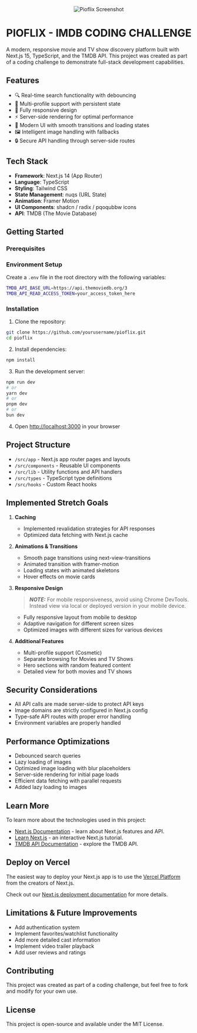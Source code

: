 <div align="center">
  <img src="https://i.imgur.com/I5K1BoL.png" alt="Pioflix Screenshot" />
</div>

# PIOFLIX - IMDB CODING CHALLENGE

A modern, responsive movie and TV show discovery platform built with Next.js 15, TypeScript, and the TMDB API. This project was created as part of a coding challenge to demonstrate full-stack development capabilities.

## Features

- 🔍 Real-time search functionality with debouncing
- 👤 Multi-profile support with persistent state
- 📱 Fully responsive design
- ⚡ Server-side rendering for optimal performance
- 🎨 Modern UI with smooth transitions and loading states
- 🖼️ Intelligent image handling with fallbacks
- 🔒 Secure API handling through server-side routes

## Tech Stack

- **Framework**: Next.js 14 (App Router)
- **Language**: TypeScript
- **Styling**: Tailwind CSS
- **State Management**: nuqs (URL State)
- **Animation**: Framer Motion
- **UI Components**: shadcn / radix / pqoqubbw icons
- **API**: TMDB (The Movie Database)

## Getting Started

### Prerequisites

### Environment Setup

Create a `.env` file in the root directory with the following variables:

```bash
TMDB_API_BASE_URL=https://api.themoviedb.org/3
TMDB_API_READ_ACCESS_TOKEN=your_access_token_here
```

### Installation

1. Clone the repository:

```bash
git clone https://github.com/yourusername/pioflix.git
cd pioflix
```

2. Install dependencies:

```bash
npm install
```

3. Run the development server:

```bash
npm run dev
# or
yarn dev
# or
pnpm dev
# or
bun dev
```

4. Open [http://localhost:3000](http://localhost:3000) in your browser

## Project Structure

- `/src/app` - Next.js app router pages and layouts
- `/src/components` - Reusable UI components
- `/src/lib` - Utility functions and API handlers
- `/src/types` - TypeScript type definitions
- `/src/hooks` - Custom React hooks

## Implemented Stretch Goals

1. **Caching**

   - Implemented revalidation strategies for API responses
   - Optimized data fetching with Next.js cache

2. **Animations & Transitions**

   - Smooth page transitions using next-view-transitions
   - Animated transition with framer-motion
   - Loading states with animated skeletons
   - Hover effects on movie cards

3. **Responsive Design**

   > **_NOTE:_** For mobile responsiveness, avoid using Chrome DevTools. Instead view via local or deployed version in your mobile device.

   - Fully responsive layout from mobile to desktop
   - Adaptive navigation for different screen sizes
   - Optimized images with different sizes for various devices

4. **Additional Features**
   - Multi-profile support (Cosmetic)
   - Separate browsing for Movies and TV Shows
   - Hero sections with random featured content
   - Detailed view for both movies and TV shows

## Security Considerations

- All API calls are made server-side to protect API keys
- Image domains are strictly configured in Next.js config
- Type-safe API routes with proper error handling
- Environment variables are properly handled

## Performance Optimizations

- Debounced search queries
- Lazy loading of images
- Optimized image loading with blur placeholders
- Server-side rendering for initial page loads
- Efficient data fetching with parallel requests
- Added lazy loading to images

## Learn More

To learn more about the technologies used in this project:

- [Next.js Documentation](https://nextjs.org/docs) - learn about Next.js features and API.
- [Learn Next.js](https://nextjs.org/learn) - an interactive Next.js tutorial.
- [TMDB API Documentation](https://developers.themoviedb.org/3) - explore the TMDB API.

## Deploy on Vercel

The easiest way to deploy your Next.js app is to use the [Vercel Platform](https://vercel.com/new?utm_medium=default-template&filter=next.js&utm_source=create-next-app&utm_campaign=create-next-app-readme) from the creators of Next.js.

Check out our [Next.js deployment documentation](https://nextjs.org/docs/app/building-your-application/deploying) for more details.

## Limitations & Future Improvements

- Add authentication system
- Implement favorites/watchlist functionality
- Add more detailed cast information
- Implement video trailer playback
- Add user reviews and ratings

## Contributing

This project was created as part of a coding challenge, but feel free to fork and modify for your own use.

## License

This project is open-source and available under the MIT License.
